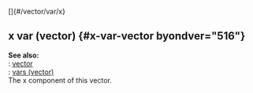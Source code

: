 []{#/vector/var/x}    
## x var (vector) {#x-var-vector byondver="516"}    
**See also:**    
:   [vector](/ref/vector/vector.md)    
:   [vars (vector)](/ref/vector/var/var.md)    
The x component of this vector.  